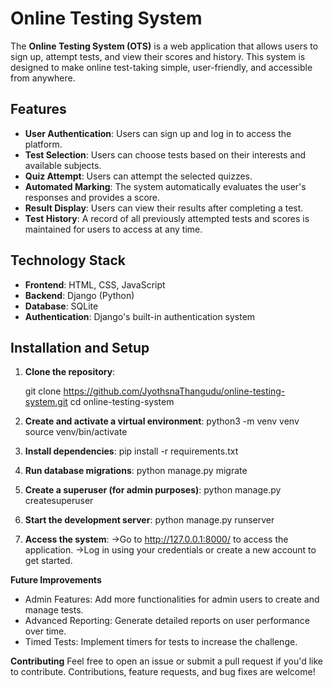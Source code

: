 # Online Testing System

The **Online Testing System (OTS)** is a web application that allows users to sign up, attempt tests, and view their scores and history. This system is designed to make online test-taking simple, user-friendly, and accessible from anywhere.

## Features

- **User Authentication**: Users can sign up and log in to access the platform.
- **Test Selection**: Users can choose tests based on their interests and available subjects.
- **Quiz Attempt**: Users can attempt the selected quizzes.
- **Automated Marking**: The system automatically evaluates the user's responses and provides a score.
- **Result Display**: Users can view their results after completing a test.
- **Test History**: A record of all previously attempted tests and scores is maintained for users to access at any time.

## Technology Stack

- **Frontend**: HTML, CSS, JavaScript
- **Backend**: Django (Python)
- **Database**: SQLite 
- **Authentication**: Django's built-in authentication system
## Installation and Setup

1. **Clone the repository**:
   
   git clone https://github.com/JyothsnaThangudu/online-testing-system.git
   cd online-testing-system

2. **Create and activate a virtual environment**:
    python3 -m venv venv
    source venv/bin/activate

3. **Install dependencies**:
    pip install -r requirements.txt

4. **Run database migrations**:
    python manage.py migrate
5. **Create a superuser (for admin purposes)**:
    python manage.py createsuperuser

6. **Start the development server**:
    python manage.py runserver

7. **Access the system**:
    ->Go to http://127.0.0.1:8000/ to access the application.
    ->Log in using your credentials or create a new account to get started.

**Future Improvements**
   - Admin Features: Add more functionalities for admin users to create and manage tests.
   - Advanced Reporting: Generate detailed reports on user performance over time.
   - Timed Tests: Implement timers for tests to increase the challenge.

**Contributing**
Feel free to open an issue or submit a pull request if you'd like to contribute. Contributions, feature requests, and bug fixes are welcome!




